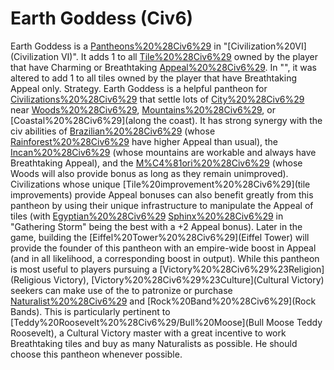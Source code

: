 # Earth Goddess (Civ6)

Earth Goddess is a [Pantheons%20%28Civ6%29](Pantheon) in "[Civilization%20VI](Civilization VI)". It adds 1 to all [Tile%20%28Civ6%29](tiles) owned by the player that have Charming or Breathtaking [Appeal%20%28Civ6%29](Appeal). In "", it was altered to add 1 to all tiles owned by the player that have Breathtaking Appeal only.
Strategy.
Earth Goddess is a helpful pantheon for [Civilizations%20%28Civ6%29](civilizations) that settle lots of [City%20%28Civ6%29](cities) near [Woods%20%28Civ6%29](Woods), [Mountains%20%28Civ6%29](Mountains), or [Coastal%20%28Civ6%29](along the coast). It has strong synergy with the civ abilities of [Brazilian%20%28Civ6%29](Brazil) (whose [Rainforest%20%28Civ6%29](Rainforests) have higher Appeal than usual), the [Incan%20%28Civ6%29](Inca) (whose mountains are workable and always have Breathtaking Appeal), and the [M%C4%81ori%20%28Civ6%29](Māori) (whose Woods will also provide bonus as long as they remain unimproved). Civilizations whose unique [Tile%20improvement%20%28Civ6%29](tile improvements) provide Appeal bonuses can also benefit greatly from this pantheon by using their unique infrastructure to manipulate the Appeal of tiles (with [Egyptian%20%28Civ6%29](Egypt's) [Sphinx%20%28Civ6%29](Sphinx) in "Gathering Storm" being the best with a +2 Appeal bonus). Later in the game, building the [Eiffel%20Tower%20%28Civ6%29](Eiffel Tower) will provide the founder of this pantheon with an empire-wide boost in Appeal (and in all likelihood, a corresponding boost in output).
While this pantheon is most useful to players pursuing a [Victory%20%28Civ6%29%23Religion](Religious Victory), [Victory%20%28Civ6%29%23Culture](Cultural Victory) seekers can make use of the to patronize or purchase [Naturalist%20%28Civ6%29](Naturalists) and [Rock%20Band%20%28Civ6%29](Rock Bands). This is particularly pertinent to [Teddy%20Roosevelt%20%28Civ6%29/Bull%20Moose](Bull Moose Teddy Roosevelt), a Cultural Victory master with a great incentive to work Breathtaking tiles and buy as many Naturalists as possible. He should choose this pantheon whenever possible.